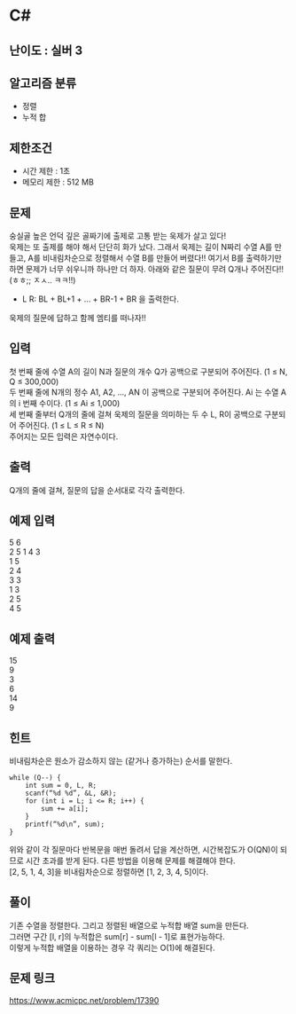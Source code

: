 # C#

## 난이도 : 실버 3

## 알고리즘 분류
  - 정렬
  - 누적 합

## 제한조건
  - 시간 제한 : 1초
  - 메모리 제한 : 512 MB

## 문제
숭실골 높은 언덕 깊은 골짜기에 출제로 고통 받는 욱제가 살고 있다!<br/>
욱제는 또 출제를 해야 해서 단단히 화가 났다. 그래서 욱제는 길이 N짜리 수열 A를 만들고, A를 비내림차순으로 정렬해서 수열 B를 만들어 버렸다!! 여기서 B를 출력하기만 하면 문제가 너무 쉬우니까 하나만 더 하자. 아래와 같은 질문이 무려 Q개나 주어진다!! (ㅎㅎ;; ㅈㅅ.. ㅋㅋ!!)<br/>

  - L R: BL + BL+1 + ... + BR-1 + BR 을 출력한다.

욱제의 질문에 답하고 함께 엠티를 떠나자!!<br/>


## 입력
첫 번째 줄에 수열 A의 길이 N과 질문의 개수 Q가 공백으로 구분되어 주어진다. (1 ≤ N, Q ≤ 300,000)<br/>
두 번째 줄에 N개의 정수 A1, A2, ..., AN 이 공백으로 구분되어 주어진다. Ai 는 수열 A의 i 번째 수이다. (1 ≤ Ai ≤ 1,000)<br/>
세 번째 줄부터 Q개의 줄에 걸쳐 욱제의 질문을 의미하는 두 수 L, R이 공백으로 구분되어 주어진다. (1 ≤ L ≤ R ≤ N)<br/>
주어지는 모든 입력은 자연수이다.<br/>


## 출력
Q개의 줄에 걸쳐, 질문의 답을 순서대로 각각 출력한다.<br/>


## 예제 입력
5 6<br/>
2 5 1 4 3<br/>
1 5<br/>
2 4<br/>
3 3<br/>
1 3<br/>
2 5<br/>
4 5<br/>


## 예제 출력
15<br/>
9<br/>
3<br/>
6<br/>
14<br/>
9<br/>


## 힌트
비내림차순은 원소가 감소하지 않는 (같거나 증가하는) 순서를 말한다.<br/>

	while (Q--) {
	    int sum = 0, L, R;
	    scanf(“%d %d”, &L, &R);
	    for (int i = L; i <= R; i++) {
	        sum += a[i];
	    }
	    printf(“%d\n”, sum);
	}

위와 같이 각 질문마다 반복문을 매번 돌려서 답을 계산하면, 시간복잡도가 O(QN)이 되므로 시간 초과를 받게 된다. 다른 방법을 이용해 문제를 해결해야 한다.<br/>
\[2, 5, 1, 4, 3\]을 비내림차순으로 정렬하면 \[1, 2, 3, 4, 5\]이다.<br/>


## 풀이
기존 수열을 정렬한다. 그리고 정렬된 배열으로 누적합 배열 sum을 만든다.<br/>
그러면 구간 \[l, r\]의 누적합은 sum[r] - sum[l - 1]로 표현가능하다.<br/>
이렇게 누적합 배열을 이용하는 경우 각 쿼리는 O(1)에 해결된다.<br/>


## 문제 링크
https://www.acmicpc.net/problem/17390